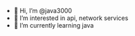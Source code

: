 - 👋 Hi, I’m @java3000
- 👀 I’m interested in api, network services
- 🌱 I’m currently learning java

<!---
java3000/java3000 is a ✨ special ✨ repository because its `README.md` (this file) appears on your GitHub profile.
You can click the Preview link to take a look at your changes.
--->

